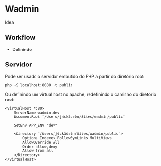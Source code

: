 # Wadmin
Idea

## Workflow

- Definindo

## Servidor

Pode ser usado o servidor embutido do PHP a partir do diretório root:

```
php -S localhost:8080 -t public
```

Ou definindo um virtual host no apache, redefinindo o caminho do diretorio root:

```
<VirtualHost *:80>
    ServerName wadmin.dev
    DocumentRoot "/Users/j4ck3ds0n/Sites/wadmin/public"

    SetEnv APP_ENV "dev"

    <Directory "/Users/j4ck3ds0n/Sites/wadmin/public">
        Options Indexes FollowSymLinks MultiViews
        AllowOverride All
        Order allow,deny
        Allow from all
    </Directory>
</VirtualHost>
```